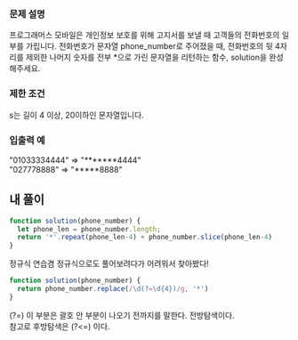 ### 문제 설명
프로그래머스 모바일은 개인정보 보호를 위해 고지서를 보낼 때 고객들의 전화번호의 일부를 가립니다.
전화번호가 문자열 phone_number로 주어졌을 때, 전화번호의 뒷 4자리를 제외한 나머지 숫자를 전부 *으로 가린 문자열을 리턴하는 함수, solution을 완성해주세요.

### 제한 조건
s는 길이 4 이상, 20이하인 문자열입니다.
### 입출력 예
"01033334444"	=>  "*******4444"   
"027778888"	=>   "*****8888"

## 내 풀이
```js
function solution(phone_number) {
  let phone_len = phone_number.length;
  return '*'.repeat(phone_len-4) + phone_number.slice(phone_len-4)
}
```

정규식 연습겸 정규식으로도 풀어보려다가 어려워서 찾아봤다!
```js
function solution(phone_number) {
  return phone_number.replace(/\d(?=\d{4})/g, '*')
}
```
(?=) 이 부분은 괄호 안 부분이 나오기 전까지를 말한다. 전방탐색이다.   
참고로 후방탐색은 (?<=) 이다.
